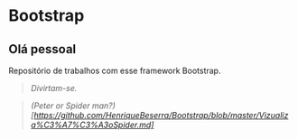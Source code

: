 # Bootstrap
## Olá pessoal
  Repositório de trabalhos com esse framework Bootstrap.
  >*Divirtam-se.*


>*(Peter or Spider man?)[https://github.com/HenriqueBeserra/Bootstrap/blob/master/Vizualiza%C3%A7%C3%A3oSpider.md]*
  
  
